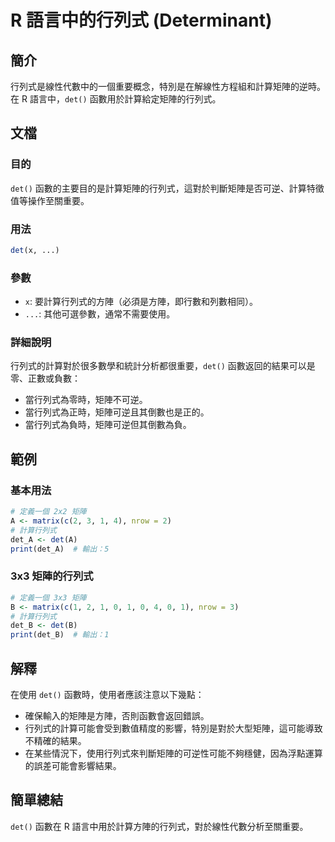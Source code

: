 <!--
Meta Description: # R 語言中的行列式 (Determinant) ## 簡介 行列式是線性代數中的一個重要概念，特別是在解線性方程組和計算矩陣的逆時。在 R 語言中，`det()` 函數用於計算給定矩陣的行列式。 ## 文檔 ### 目的 `det()` 函數的主要目的是計算矩陣的行列式，這對於判斷矩陣是否可逆、...
Meta Keywords: det, 定義一個, matrix, nrow, 計算行列式
-->

# R 語言中的行列式 (Determinant)

## 簡介
行列式是線性代數中的一個重要概念，特別是在解線性方程組和計算矩陣的逆時。在 R 語言中，`det()` 函數用於計算給定矩陣的行列式。

## 文檔
### 目的
`det()` 函數的主要目的是計算矩陣的行列式，這對於判斷矩陣是否可逆、計算特徵值等操作至關重要。

### 用法
```R
det(x, ...)
```

### 參數
- `x`: 要計算行列式的方陣（必須是方陣，即行數和列數相同）。
- `...`: 其他可選參數，通常不需要使用。

### 詳細說明
行列式的計算對於很多數學和統計分析都很重要，`det()` 函數返回的結果可以是零、正數或負數：
- 當行列式為零時，矩陣不可逆。
- 當行列式為正時，矩陣可逆且其倒數也是正的。
- 當行列式為負時，矩陣可逆但其倒數為負。

## 範例
### 基本用法
```R
# 定義一個 2x2 矩陣
A <- matrix(c(2, 3, 1, 4), nrow = 2)
# 計算行列式
det_A <- det(A)
print(det_A)  # 輸出：5
```

### 3x3 矩陣的行列式
```R
# 定義一個 3x3 矩陣
B <- matrix(c(1, 2, 1, 0, 1, 0, 4, 0, 1), nrow = 3)
# 計算行列式
det_B <- det(B)
print(det_B)  # 輸出：1
```

## 解釋
在使用 `det()` 函數時，使用者應該注意以下幾點：
- 確保輸入的矩陣是方陣，否則函數會返回錯誤。
- 行列式的計算可能會受到數值精度的影響，特別是對於大型矩陣，這可能導致不精確的結果。
- 在某些情況下，使用行列式來判斷矩陣的可逆性可能不夠穩健，因為浮點運算的誤差可能會影響結果。

## 簡單總結
`det()` 函數在 R 語言中用於計算方陣的行列式，對於線性代數分析至關重要。